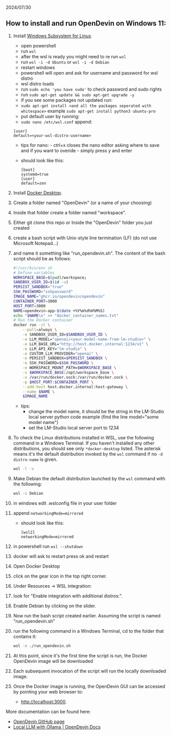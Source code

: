 2024/07/30

## How to install and run OpenDevin on Windows 11:

1. Install [Windows Subsystem for Linux](https://learn.microsoft.com/en-us/windows/wsl/install).
   - open powershell
   - run `wsl`
   - after the wsl is ready you might need to re run `wsl`
   - run `wsl -i -d Ubuntu` or `wsl -i -d Debian`
   - restart windows
   - powershell will open and ask for username and password for wsl distro
   - wsl distro loads
   - run `sudo echo 'you have sudo'` to check password and sudo rights
   - run `sudo apt-get update && sudo apt-get upgrade -y`
   - if you see some packages not updated run:
   - `sudo apt-get install <and all the packages seperated with whitespace>` example `sudo apt-get install python3 ubuntu-pro`
   - put default user by running:
   -  `sudo nano /etc/wsl.conf` append:
     
     ```
     [user]
     default=<your-wsl-distro-username>
     ```

    - tips for nano:
          - ctrl+x closes the nano editor asking where to save and if you want to overide
          - simply press y and enter
     
    - should look like this:
      
      ```
      [boot]
      systemd=true
      [user]
      default=zen
      ```
   
2. Install [Docker Desktop](https://docs.docker.com/desktop/install/windows-install/).
3. Create a folder named "OpenDevin" (or a name of your choosing)
4. Inside that folder create a folder named "workspace".
5. Either git clone this repo or Inside the "OpenDevin" folder you just created
6. create a bash script with Unix-style line termination (LF) (do not use Microsoft Notepad...)
7. and name it something like "run_opendevin.sh". The content of the bash script should be as follows:

    ```bash
    #!/usr/bin/env sh
    # Define variables
    WORKSPACE_BASE=$(pwd)/workspace;
    SANDBOX_USER_ID=$(id -u)
    PERSIST_SANDBOX="true"
    SSH_PASSWORD="sshpassword"
    IMAGE_NAME="ghcr.io/opendevin/opendevin"
    CONTAINER_PORT=3000
    HOST_PORT=3000 
    NAME=opendevin-app-$(date +%Y%m%d%H%M%S)
    echo "$NAME\n" >> "docker_container_names.txt"
    # Run the Docker container
    docker run -it \
        --pull=always \
        -e SANDBOX_USER_ID=$SANDBOX_USER_ID \
        -e LLM_MODEL="openai/<your-model-name-from-lm-studio>" \
        -e LLM_BASE_URL="http://host.docker.internal:1234/v1" \
        -e LLM_API_KEY="lm-studio" \
        -e CUSTOM_LLM_PROVIDER="openai" \
        -e PERSIST_SANDBOX=$PERSIST_SANDBOX \
        -e SSH_PASSWORD=$SSH_PASSWORD \
        -e WORKSPACE_MOUNT_PATH=$WORKSPACE_BASE \
        -v $WORKSPACE_BASE:/opt/workspace_base \
        -v /var/run/docker.sock:/var/run/docker.sock \
        -p $HOST_PORT:$CONTAINER_PORT \
        --add-host host.docker.internal:host-gateway \
        --name $NAME \
        $IMAGE_NAME
    ```
    - tips:
        - change the model name, it should be the string in the LM-Studio local server python code example (find the line model="some model name")
        - set the LM-Studio local server port to 1234
           
8. To check the Linux distributions installed in WSL, use the following command in a Windows Terminal. If you haven't installed any other distributions, you should see only `*docker-desktop` listed. The asterisk means it's the default distribution invoked by the `wsl` command if no `-d distro-name` is given.

    ```bash
    wsl -l -v
    ```

9. Make Debian the default distribution launched by the `wsl` command with the following:

    ```bash
    wsl -s Debian
    ```

10. in windows edit .wslconfig file in your user folder
11. append `networkingMode=mirrored`
    - should look like this:
      ```
      [wsl2]
      networkingMode=mirrored
      ```
13. in powershell run `wsl --shutdown`
14. docker will ask to restart press ok and restart
15. Open Docker Desktop
16. click on the gear icon in the top right corner.
17. Under Resources -> WSL integration:
18. look for "Enable integration with additional distros:".
19. Enable Debian by clicking on the slider.
20. Now run the bash script created earlier. Assuming the script is named "run_opendevin.sh"
21. run the following command in a Windows Terminal, cd to the folder that contains it:

    ```bash
    wsl -e ./run_opendevin.sh
    ```

22. At this point, since it's the first time the script is run, the Docker OpenDevin image will be downloaded
23. Each subsequent invocation of the script will run the locally downloaded image.
24. Once the Docker image is running, the OpenDevin GUI can be accessed by pointing your web browser to:
     - [http://localhost:3000](http://localhost:3000).

More documentation can be found here:
- [OpenDevin GitHub page](https://github.com/OpenDevin/OpenDevin)
- [Local LLM with Ollama | OpenDevin Docs](https://docs.all-hands.dev/modules/usage/llms/localLLMs)
